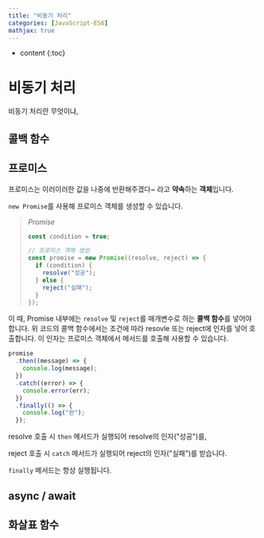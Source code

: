 ```yaml
---
title: "비동기 처리"
categories: [JavaScript-ES6]
mathjax: true
---
```


* content
{:toc}
# 비동기 처리

비동기 처리란 무엇이냐, 

## 콜백 함수



## 프로미스

프로미스는 이러이러한 값을 나중에 반환해주겠다~ 라고 **약속**하는 **객체**입니다.

`new Promise`를 사용해 프로미스 객체를 생성할 수 있습니다.

> *Promise*
>
> ```js
> const condition = true;
> 
> // 프로미스 객체 생성
> const promise = new Promise((resolve, reject) => {
>   if (condition) {
>     resolve("성공");
>   } else {
>     reject("실패");
>   }
> });
> ```

이 때, Promise 내부에는 `resolve` 및 `reject`를 매개변수로 하는 **콜백 함수**를 넣어야 합니다. 위 코드의 콜백 함수에서는 조건에 따라 resovle 또는 reject에 인자를 넣어 호출합니다. 이 인자는 프로미스 객체에서 메서드를 호출해 사용할 수 있습니다.

```js
promise
  .then((message) => {
    console.log(message);
  })
  .catch((error) => {
    console.error(err);
  })
  .finally(() => {
    console.log("완");
  });
```

resolve 호출 시 `then` 메서드가 실행되어 resolve의 인자("성공")를, 

reject 호출 시 `catch` 메서드가 실행되어 reject의 인자("실패")를 받습니다. 

`finally` 메서드는 항상 실행됩니다.

## async / await



## 화살표 함수

